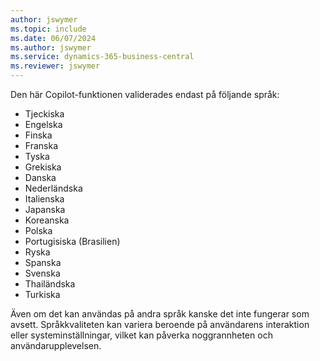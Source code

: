```yaml
---
author: jswymer
ms.topic: include
ms.date: 06/07/2024
ms.author: jswymer
ms.service: dynamics-365-business-central
ms.reviewer: jswymer
---
```

Den här Copilot-funktionen validerades endast på följande språk:

- Tjeckiska
- Engelska
- Finska
- Franska
- Tyska
- Grekiska
- Danska
- Nederländska
- Italienska
- Japanska
- Koreanska
- Polska
- Portugisiska (Brasilien)
- Ryska
- Spanska
- Svenska
- Thailändska
- Turkiska

Även om det kan användas på andra språk kanske det inte fungerar som avsett. Språkkvaliteten kan variera beroende på användarens interaktion eller systeminställningar, vilket kan påverka noggrannheten och användarupplevelsen.